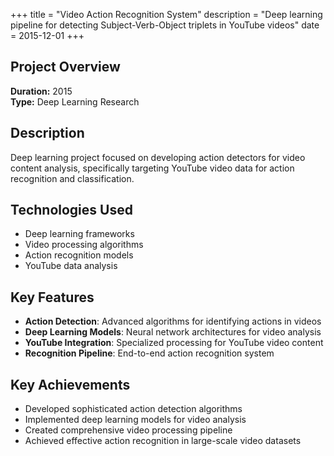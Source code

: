 +++
title = "Video Action Recognition System"
description = "Deep learning pipeline for detecting Subject-Verb-Object triplets in YouTube videos"
date = 2015-12-01
+++

## Project Overview

**Duration:** 2015  
**Type:** Deep Learning Research

## Description

Deep learning project focused on developing action detectors for video content analysis, specifically targeting YouTube video data for action recognition and classification.

## Technologies Used

- Deep learning frameworks
- Video processing algorithms
- Action recognition models
- YouTube data analysis

## Key Features

- **Action Detection**: Advanced algorithms for identifying actions in videos
- **Deep Learning Models**: Neural network architectures for video analysis
- **YouTube Integration**: Specialized processing for YouTube video content
- **Recognition Pipeline**: End-to-end action recognition system

## Key Achievements

- Developed sophisticated action detection algorithms
- Implemented deep learning models for video analysis
- Created comprehensive video processing pipeline
- Achieved effective action recognition in large-scale video datasets
